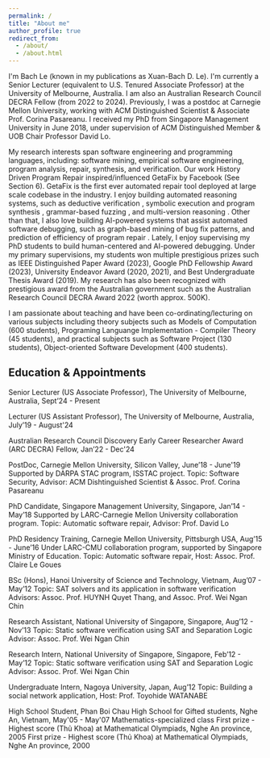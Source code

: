 ```yaml
---
permalink: /
title: "About me"
author_profile: true
redirect_from: 
  - /about/
  - /about.html
---
```


I'm Bach Le (known in my publications as Xuan-Bach D. Le). I'm currently a Senior Lecturer (equivalent to U.S. Tenured Associate Professor) at the University of Melbourne, Australia. I am also an Australian Research Council DECRA Fellow (from 2022 to 2024). Previously, I was a postdoc at Carnegie Mellon University, working with ACM Distinguished Scientist & Associate Prof. Corina Pasareanu. I received my PhD from Singapore Management University in June 2018, under supervision of ACM Distinguished Member & UOB Chair Professor David Lo.

My research interests span software engineering and programming languages, including: software mining, empirical software engineering, program analysis, repair, synthesis, and verification. Our work History Driven Program Repair inspired/influenced GetaFix by Facebook (See Section 6). GetaFix is the first ever automated repair tool deployed at large scale codebase in the industry. I enjoy building automated reasoning systems, such as deductive verification , symbolic execution and program synthesis , grammar-based fuzzing , and multi-version reasoning . Other than that, I also love building AI-powered systems that assist automated software debugging, such as graph-based mining of bug fix patterns, and prediction of efficiency of program repair . Lately, I enjoy supervising my PhD students to build human-centered and AI-powered debugging. Under my primary supervisions, my students won multiple prestigious prizes such as IEEE Distinguished Paper Award (2023), Google PhD Fellowship Award (2023), University Endeavor Award (2020, 2021), and Best Undergraduate Thesis Award (2019). My research has also been recognized with prestigious award from the Australian government such as the Australian Research Council DECRA Award 2022 (worth approx. 500K).

I am passionate about teaching and have been co-ordinating/lecturing on various subjects including theory subjects such as Models of Computation (600 students), Programing Languange Implementation - Compiler Theory (45 students), and practical subjects such as Software Project (130 students), Object-oriented Software Development (400 students).

Education & Appointments
---
Senior Lecturer (US Associate Professor), The University of Melbourne, Australia, Sept’24 - Present

Lecturer (US Assistant Professor), The University of Melbourne, Australia, July’19 - August'24

Australian Research Council Discovery Early Career Researcher Award (ARC DECRA) Fellow, Jan’22 - Dec'24

PostDoc, Carnegie Mellon University, Silicon Valley, June’18 - June'19
Supported by DARPA STAC program, ISSTAC project.
Topic: Software Security, Advisor: ACM Dishtinguished Scientist & Assoc. Prof. Corina Pasareanu

PhD Candidate, Singapore Management University, Singapore, Jan’14 - May’18
Supported by LARC-Carnegie Mellon University collaboration program.
Topic: Automatic software repair, Advisor: Prof. David Lo

PhD Residency Training, Carnegie Mellon University, Pittsburgh USA, Aug’15 - June’16
Under LARC-CMU collaboration program, supported by Singapore Ministry of Education.
Topic: Automatic software repair, Host: Assoc. Prof. Claire Le Goues

BSc (Hons), Hanoi University of Science and Technology, Vietnam, Aug’07 - May’12
Topic: SAT solvers and its application in software verification
Advisors: Assoc. Prof. HUYNH Quyet Thang, and Assoc. Prof. Wei Ngan Chin

Research Assistant, National University of Singapore, Singapore, Aug’12 - Nov’13
Topic: Static software verification using SAT and Separation Logic
Advisor: Assoc. Prof. Wei Ngan Chin

Research Intern, National University of Singapore, Singapore, Feb’12 - May’12
Topic: Static software verification using SAT and Separation Logic
Advisor: Assoc. Prof. Wei Ngan Chin

Undergraduate Intern, Nagoya University, Japan, Aug’12
Topic: Building a social network application, Host: Prof. Toyohide WATANABE

High School Student, Phan Boi Chau High School for Gifted students, Nghe An, Vietnam, May'05 - May'07
Mathematics-specialized class
First prize - Highest score (Thủ Khoa) at Mathematical Olympiads, Nghe An province, 2005
First prize - Highest score (Thủ Khoa) at Mathematical Olympiads, Nghe An province, 2000

